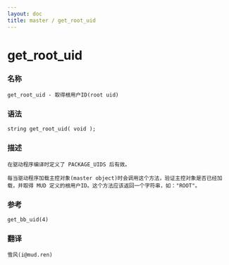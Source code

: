 ```yaml
---
layout: doc
title: master / get_root_uid
---
```

# get_root_uid

### 名称

    get_root_uid - 取得根用户ID(root uid)

### 语法

    string get_root_uid( void );

### 描述

    在驱动程序编译时定义了 PACKAGE_UIDS 后有效。

    每当驱动程序加载主控对象(master object)时会调用这个方法，验证主控对象是否已经加载，并取得 MUD 定义的根用户ID。这个方法应该返回一个字符串，如："ROOT"。

### 参考

    get_bb_uid(4)

### 翻译

    雪风(i@mud.ren)
